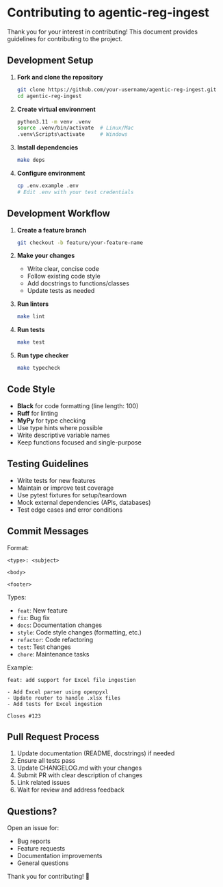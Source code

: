 # Contributing to agentic-reg-ingest

Thank you for your interest in contributing! This document provides guidelines for contributing to the project.

## Development Setup

1. **Fork and clone the repository**
   ```bash
   git clone https://github.com/your-username/agentic-reg-ingest.git
   cd agentic-reg-ingest
   ```

2. **Create virtual environment**
   ```bash
   python3.11 -m venv .venv
   source .venv/bin/activate  # Linux/Mac
   .venv\Scripts\activate     # Windows
   ```

3. **Install dependencies**
   ```bash
   make deps
   ```

4. **Configure environment**
   ```bash
   cp .env.example .env
   # Edit .env with your test credentials
   ```

## Development Workflow

1. **Create a feature branch**
   ```bash
   git checkout -b feature/your-feature-name
   ```

2. **Make your changes**
   - Write clear, concise code
   - Follow existing code style
   - Add docstrings to functions/classes
   - Update tests as needed

3. **Run linters**
   ```bash
   make lint
   ```

4. **Run tests**
   ```bash
   make test
   ```

5. **Run type checker**
   ```bash
   make typecheck
   ```

## Code Style

- **Black** for code formatting (line length: 100)
- **Ruff** for linting
- **MyPy** for type checking
- Use type hints where possible
- Write descriptive variable names
- Keep functions focused and single-purpose

## Testing Guidelines

- Write tests for new features
- Maintain or improve test coverage
- Use pytest fixtures for setup/teardown
- Mock external dependencies (APIs, databases)
- Test edge cases and error conditions

## Commit Messages

Format:
```
<type>: <subject>

<body>

<footer>
```

Types:
- `feat`: New feature
- `fix`: Bug fix
- `docs`: Documentation changes
- `style`: Code style changes (formatting, etc.)
- `refactor`: Code refactoring
- `test`: Test changes
- `chore`: Maintenance tasks

Example:
```
feat: add support for Excel file ingestion

- Add Excel parser using openpyxl
- Update router to handle .xlsx files
- Add tests for Excel ingestion

Closes #123
```

## Pull Request Process

1. Update documentation (README, docstrings) if needed
2. Ensure all tests pass
3. Update CHANGELOG.md with your changes
4. Submit PR with clear description of changes
5. Link related issues
6. Wait for review and address feedback

## Questions?

Open an issue for:
- Bug reports
- Feature requests
- Documentation improvements
- General questions

Thank you for contributing! 🎉

